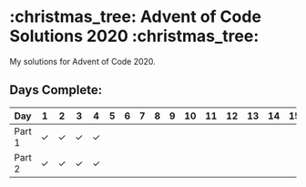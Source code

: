 <h1>:christmas_tree: Advent of Code Solutions 2020 :christmas_tree:</h1>

My solutions for Advent of Code 2020.

## Days Complete:

| Day 	 | 1 	   | 2 | 3 | 4 | 5 | 6 | 7 | 8 | 9 | 10 | 11 | 12 | 13 | 14 | 15 | 16 | 17 | 18 | 19 | 20 | 21 | 22 | 23 | 24 | 25 |
|--------|---------|---|---|---|---|---|---|---|---|----|----|----|----|----|----|----|----|----|----|----|----|----|----|----|----|
| Part 1 | &check; | &check;  | &check;  | &check;  |   |   |
| Part 2 | &check; | &check;  | &check;  | &check;  |   |   |
